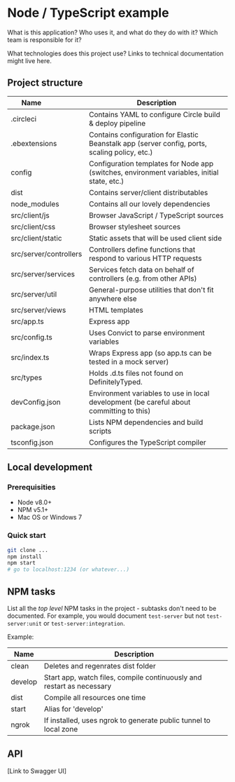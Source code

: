 # Node / TypeScript example

What is this application? Who uses it, and what do they do with it? Which team is responsible for it?

What technologies does this project use? Links to technical documentation might live here.

## Project structure

| Name                 | Description                                                                                   |
| -------------------- | --------------------------------------------------------------------------------------------- |
| .circleci            | Contains YAML to configure Circle build & deploy pipeline                                     |
| .ebextensions        | Contains configuration for Elastic Beanstalk app (server config, ports, scaling policy, etc.) |
| config               | Configuration templates for Node app (switches, environment variables, initial state, etc.)   |
| dist                 | Contains server/client distributables                                                         |
| node_modules         | Contains all our lovely dependencies                                                          |
| src/client/js        | Browser JavaScript / TypeScript sources                                                       |
| src/client/css       | Browser stylesheet sources                                                                    |
| src/client/static    | Static assets that will be used client side                                                   |
| src/server/controllers | Controllers define functions that respond to various HTTP requests                          |
| src/server/services  | Services fetch data on behalf of controllers (e.g. from other APIs)                           |
| src/server/util      | General-purpose utilities that don't fit anywhere else                                        |
| src/server/views     | HTML templates                                                                                |
| src/app.ts           | Express app                                                                                   |
| src/config.ts        | Uses Convict to parse environment variables                                                   |
| src/index.ts         | Wraps Express app (so app.ts can be tested in a mock server)                                  |
| src/types            | Holds .d.ts files not found on DefinitelyTyped.                                               |
| devConfig.json       | Environment variables to use in local development (be careful about committing to this)       |
| package.json         | Lists NPM dependencies and build scripts                                                      |
| tsconfig.json        | Configures the TypeScript compiler                                                            |

## Local development

### Prerequisities
- Node v8.0+
- NPM v5.1+
- Mac OS or Windows 7

### Quick start
```bash
git clone ...
npm install
npm start
# go to localhost:1234 (or whatever...)
```

## NPM tasks

List all the _top level_ NPM tasks in the project - subtasks don't need to be documented. For example, you would document `test-server` but not `test-server:unit` or `test-server:integration`.

Example:

| Name                     | Description                                                                                   |
| ------------------------ | --------------------------------------------------------------------------------------------- |
| clean                    | Deletes and regenrates dist folder                                                            |
| develop                  | Start app, watch files, compile continuously and restart as necessary                         |
| dist                     | Compile all resources one time                                                                |
| start                    | Alias for 'develop'                                                                           |
| ngrok                    | If installed, uses ngrok to generate public tunnel to local zone                              |

## API

[Link to Swagger UI]
